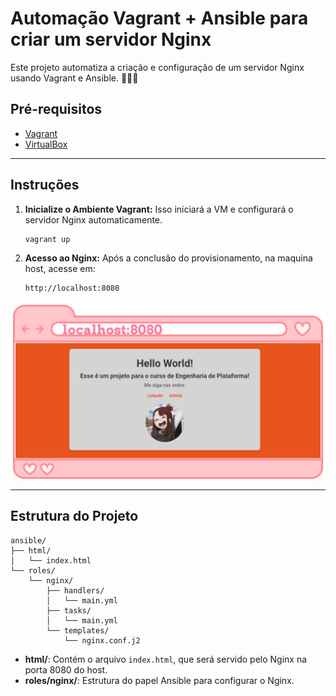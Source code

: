 # Automação Vagrant + Ansible para criar um servidor Nginx

Este projeto automatiza a criação e configuração de um servidor Nginx usando Vagrant e Ansible. 👩🏽‍💻

## Pré-requisitos

- [Vagrant](https://www.vagrantup.com/) 
- [VirtualBox](https://www.virtualbox.org/)
***
## Instruções

1. **Inicialize o Ambiente Vagrant:**
   Isso iniciará a VM e configurará o servidor Nginx automaticamente.
   ```bash
   vagrant up
   ```

 
3. **Acesso ao Nginx:**
   Após a conclusão do provisionamento, na maquina host, acesse em:
   ```
   http://localhost:8080
   ```
![localhost](localhost.png)
   
***
## Estrutura do Projeto

```plaintext
ansible/
├── html/
│   └── index.html
└── roles/
    └── nginx/
        ├── handlers/
        │   └── main.yml
        ├── tasks/
        │   └── main.yml
        └── templates/
            └── nginx.conf.j2
```

- **html/**: Contém o arquivo `index.html`, que será servido pelo Nginx na porta 8080 do host.
- **roles/nginx/**: Estrutura do papel Ansible para configurar o Nginx.

